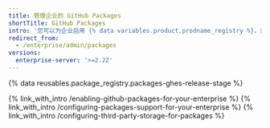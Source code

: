 ```yaml
---
title: 管理企业的 GitHub Packages
shortTitle: GitHub Packages
intro: '您可以为企业启用 {% data variables.product.prodname_registry %}，并管理 {% data variables.product.prodname_registry %} 设置和允许的包类型。'
redirect_from:
  - /enterprise/admin/packages
versions:
  enterprise-server: '>=2.22'
---
```


{% data reusables.package_registry.packages-ghes-release-stage %}

{% link_with_intro /enabling-github-packages-for-your-enterprise %}
{% link_with_intro /configuring-packages-support-for-your-enterprise %}
{% link_with_intro /configuring-third-party-storage-for-packages %}
